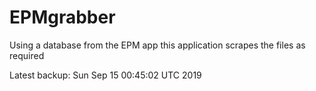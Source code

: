 # EPMgrabber
Using a database from the EPM app this application scrapes the files as required


Latest backup: Sun Sep 15 00:45:02 UTC 2019
